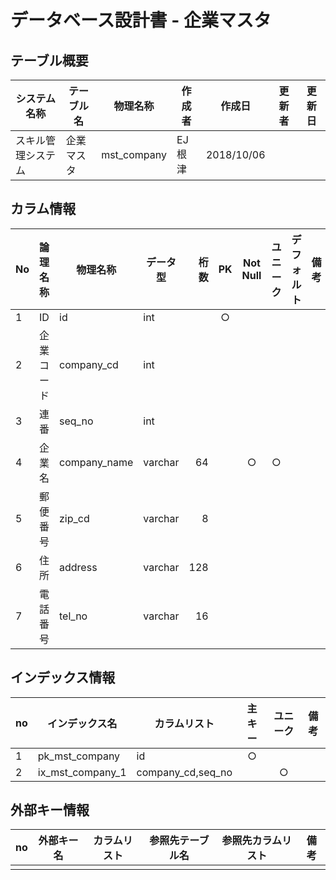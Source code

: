 # データベース設計書 - 企業マスタ

## テーブル概要

|システム名称|テーブル名|物理名称|作成者|作成日|更新者|更新日  
|---|---|---|---|---|---|---|
|スキル管理システム|企業マスタ|mst_company|EJ根津|2018/10/06

## カラム情報

|No|論理名称|物理名称|データ型|桁数|PK|Not Null|ユニーク|デフォルト|備考|  
|---|---|---|---|--:|:-:|:-:|:-:|---|---|
|1|ID|id|int||○|||||
|2|企業コード|company_cd|int|||||||
|3|連番|seq_no|int|||||||
|4|企業名|company_name|varchar|64||○|○|||
|5|郵便番号|zip_cd|varchar|8||||||
|6|住所|address|varchar|128||||||
|7|電話番号|tel_no|varchar|16||||||

## インデックス情報

|no|インデックス名|カラムリスト|主キー|ユニーク|備考|
|---|---|---|:-:|:-:|---|
|1|pk_mst_company|id|○|||
|2|ix_mst_company_1|company_cd,seq_no||○||

## 外部キー情報

|no|外部キー名|カラムリスト|参照先テーブル名|参照先カラムリスト|備考|
|---|---|---|---|---|---|
|||||||

